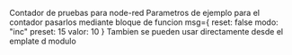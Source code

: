 Contador de pruebas para node-red
Parametros de ejemplo para el contador 
pasarlos mediante bloque de funcion
msg={
reset: false
modo: "inc"
preset: 15
valor: 10
}
Tambien se pueden usar directamente desde el emplate d modulo
